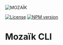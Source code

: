 ![MOZAÏK][logo]

[![License][license-image]][license-url]
[![NPM version][npm-image]][npm-url]

# Mozaïk CLI

[logo]: https://raw.githubusercontent.com/wiki/plouc/mozaik/assets/mozaik-logo-v2.png
[license-image]: https://img.shields.io/github/license/plouc/mozaik.svg?style=flat-square
[license-url]: https://github.com/plouc/mozaik/blob/master/LICENSE.md
[npm-image]: https://img.shields.io/npm/v/@mozaik/cli.svg?style=flat-square
[npm-url]: https://www.npmjs.com/package/@mozaik/cli
